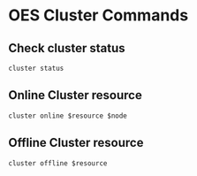# OES Cluster Commands


## Check cluster status
`cluster status`

## Online Cluster resource
`cluster online $resource $node`

## Offline Cluster resource
`cluster offline $resource`
